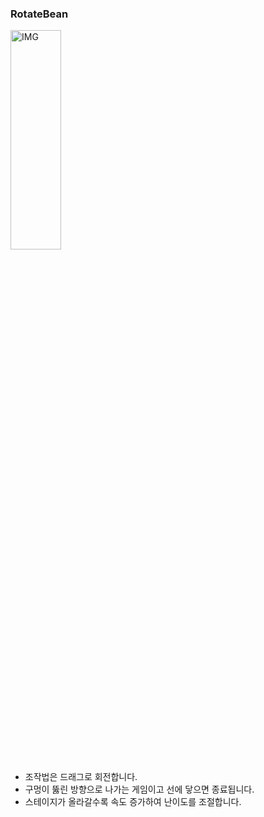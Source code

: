 ### RotateBean

<img src="https://postfiles.pstatic.net/MjAxOTEyMDRfMTU1/MDAxNTc1NDAyNzY1MzM1.oudXcYy1Zj0AosETRxLxBxyTLaCpgAutNlF0gK23zBYg.xUhsGwA-plCvgLtg16xHVPIcC7_o9RLtDFJNZaQKtAwg.PNG.whdals410/RB_1.png?type=w773" width="40%" height="30%" title="px(픽셀) 크기 설정" alt="IMG"></img>

+ 조작법은 드래그로 회전합니다.
+ 구멍이 뚫린 방향으로 나가는 게임이고 선에 닿으면 종료됩니다.
+ 스테이지가 올라갈수록 속도 증가하여 난이도를 조절합니다.
